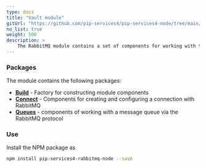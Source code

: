 ```yaml
---
type: docs
title: "Vault module"
gitUrl: "https://github.com/pip-services4/pip-services4-node/tree/main/pip-services4-vault-node"
no_list: true
weight: 500
description: > 
    The RabbitMQ module contains a set of components for working with the message queue in RabbitMQ through the AMQP protocol.
---
```


### Packages

The module contains the following packages:
- [**Build**](build) - Factory for constructing module components
- [**Connect**](connect) - Components for creating and configuring a connection with RabbitMQ
- [**Queues**](queues) - components of working with a message queue via the RabbitMQ protocol


### Use

Install the NPM package as
```bash
npm install pip-services4-rabbitmq-node --save
```
